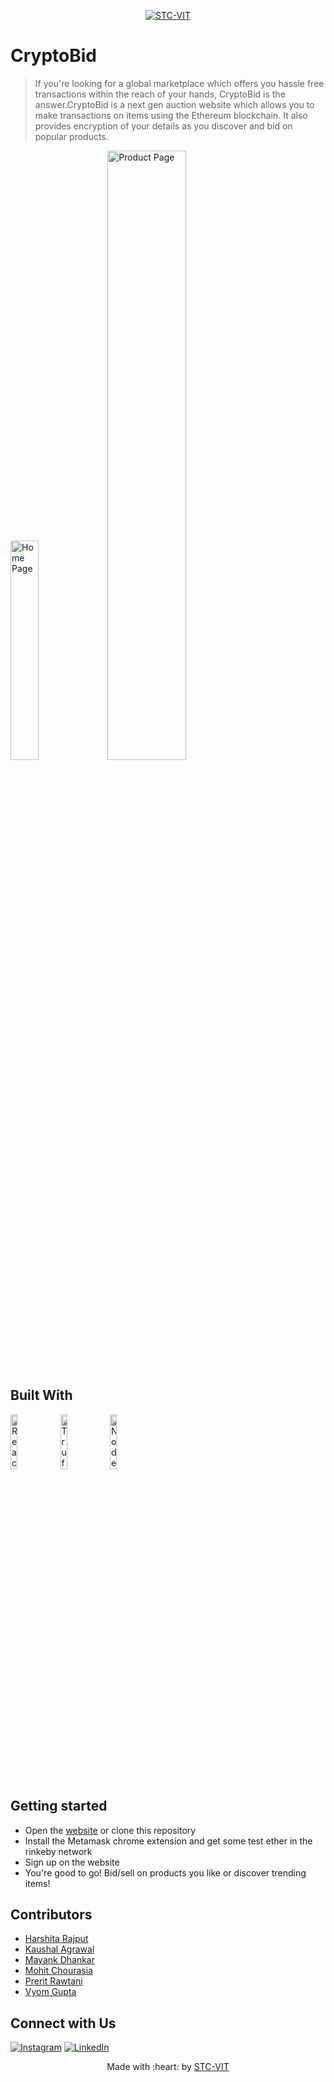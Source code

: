<p align="center">
    <a href="https://stcvit.in/" target="_blank"><img src="https://github.com/STCVIT/STC-README/blob/master/gitbanner.png" title="STC-VIT" alt="STC-VIT"></a>
</p>
<h1>CryptoBid </h1>

> If you're looking for a global marketplace which offers you hassle free transactions within the reach of your hands, CryptoBid is the answer.CryptoBid is a next gen auction website which allows you to make transactions on items using the Ethereum blockchain. It also provides encryption of your details
as you discover and bid on popular products. 
<p float="left">
<img src="https://github.com/STCVIT/CryptoAuction/blob/main/Build%20With/Home%20page.png" alt="Home Page" width="30%">
<img src="https://github.com/STCVIT/CryptoAuction/blob/main/Build%20With/product%20page.png" alt="Product Page" width="50%">

</p>


## Built With
<!-- Add tech stack images -->
<p float="left">
	<img src="https://github.com/STCVIT/CryptoAuction/blob/b541fecf108f1ef673d7a1f163c8eae1e2fdeffd/Build%20With/react%20png.png" alt="ReactJS" width="15%" >
	<img src="https://github.com/STCVIT/CryptoAuction/blob/b541fecf108f1ef673d7a1f163c8eae1e2fdeffd/Build%20With/trufflepng.png" alt="Truffle Blockchain" width="15%" >
	<img src="https://github.com/STCVIT/CryptoAuction/blob/b541fecf108f1ef673d7a1f163c8eae1e2fdeffd/Build%20With/node.png" alt="NodeJS" width="15%" >

</p>

## Getting started
* Open the <a href="https://cryptobid.netlify.app/"> website</a>  or clone this repository
* Install the Metamask chrome extension and get some test ether in the rinkeby network
* Sign up on the website
* You're good to go! Bid/sell on products you like or discover trending items!

## Contributors
*   <a href="https://github.com/HarshitaRajput">Harshita Rajput</a>
*   <a href="https://github.com/Kaushal-A">Kaushal Agrawal</a>
*   <a href="https://github.com/mayankdhnkr">Mayank Dhankar</a>
*   <a href="https://github.com/Mohitx04-dev">Mohit Chourasia</a>
*   <a href="https://github.com/Prerit2002">Prerit Rawtani</a>
*   <a href="https://github.com/vyomguptaa">Vyom Gupta</a>
## Connect with Us

[![Instagram](https://img.shields.io/badge/Instagram-E4405F?style=for-the-badge&logo=instagram&logoColor=white)](https://www.instagram.com/stcvit/)
[![LinkedIn](https://img.shields.io/badge/LinkedIn-0077B5?style=for-the-badge&logo=linkedin&logoColor=white)](https://www.linkedin.com/company/micvitvellore/mycompany/)

<p align="center">
	Made with :heart: by <a href="https://stcvit.in/">STC-VIT</a>
</p>
